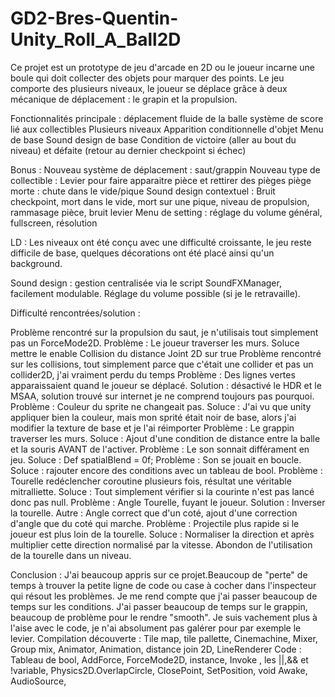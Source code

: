 # GD2-Bres-Quentin-Unity_Roll_A_Ball2D


Ce projet est un prototype de jeu d'arcade en 2D ou le joueur incarne une boule qui doit collecter des objets pour marquer des points.
Le jeu comporte des plusieurs niveaux, le joueur se déplace grâce à deux mécanique de déplacement : le grapin et la propulsion.

Fonctionnalités principale :
déplacement fluide de la balle
système de score lié aux collectibles
Plusieurs niveaux
Apparition conditionnelle d'objet
Menu de base
Sound design de base
Condition de victoire (aller au bout du niveau) et défaite (retour au dernier checkpoint si échec)

Bonus : 
Nouveau système de déplacement : saut/grappin
Nouveau type de collectible : Levier pour faire apparaitre pièce et rettirer des pièges
piège morte : chute dans le vide/pique
Sound design contextuel : Bruit checkpoint, mort dans le vide, mort sur une pique, niveau de propulsion, rammasage pièce, bruit levier
Menu de setting : réglage du volume général, fullscreen, résolution

LD : 
Les niveaux ont été conçu avec une difficulté croissante, le jeu reste difficile de base, quelques décorations ont été placé ainsi qu'un background.

Sound design : 
gestion centralisée via le script SoundFXManager, facilement modulable.
Réglage du volume possible (si je le retravaille).

Difficulté rencontrées/solution :

Problème rencontré sur la propulsion du saut, je n'utilisais tout simplement pas un ForceMode2D.
Problème : Le joueur traverser les murs. Soluce mettre le enable Collision du distance Joint 2D sur true
Problème rencontré sur les collisions, tout simplement parce que c'était une collider et pas un collider2D, j'ai vraiment perdu du temps
Problème : Des lignes vertes apparaissaient quand le joueur se déplacé. Solution : désactivé le HDR et le MSAA, solution trouvé sur internet je ne comprend toujours pas pourquoi.
Problème : Couleur du sprite ne changeait pas. Soluce : J'ai vu que unity appliquer bien la couleur, mais mon sprité était noir de base, alors j'ai modifier la texture de base et je l'ai réimporter
Problème : Le grappin traverser les murs. Soluce : Ajout d'une condition de distance entre la balle et la souris AVANT de l'activer.
Problème : Le son sonnait différament en jeu. Soluce : Def spatialBlend = 0f;
Problème : Son se jouait en boucle. Soluce : rajouter encore des conditions avec un tableau de bool.
Problème : Tourelle redéclencher coroutine plusieurs fois, résultat une véritable mitralliette. Soluce : Tout simplement vérifier si la courinte n'est pas lancé donc pas null.
Problème : Angle Tourelle,  fuyant le joueur. Solution : Inverser la tourelle. Autre : Angle correct que d'un coté, ajout d'une correction d'angle que du coté qui marche.
Problème : Projectile plus rapide si le joueur est plus loin de la tourelle. Soluce : Normaliser la direction et après multiplier cette direction normalisé par la vitesse.
Abondon de l'utilisation de la tourelle dans un niveau.


Conclusion : 
J'ai beaucoup appris sur ce projet.Beaucoup de "perte" de temps à trouver la petite ligne de code ou case à cocher dans l'inspecteur qui résout les problèmes. 
Je me rend compte que j'ai passer beaucoup de temps sur les conditions. 
J'ai passer beaucoup de temps sur le grappin, beaucoup de problème pour le rendre "smooth".
Je suis vachement plus à l'aise avec le code, je n'ai absolument pas galérer pour par exemple le levier.
Compilation découverte : 
Tile map, tile pallette, Cinemachine, Mixer, Group mix, Animator, Animation, distance join 2D, LineRenderer
Code : Tableau de bool, AddForce, ForceMode2D, instance, Invoke , les ||,&& et !variable, Physics2D.OverlapCircle, ClosePoint, SetPosition, void Awake, AudioSource, 

